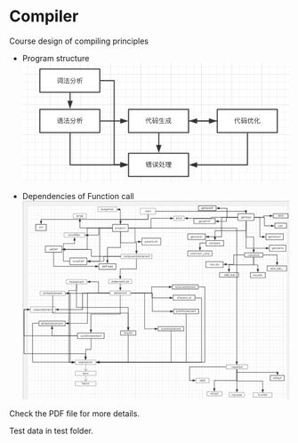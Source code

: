 # Compiler
Course design of compiling principles

* Program structure
![structure](https://github.com/sameen7/Compiler/blob/master/image/img1.png)

* Dependencies of Function call
![dependencies](https://github.com/sameen7/Compiler/blob/master/image/img2.png)

Check the PDF file for more details.

Test data in test folder.
